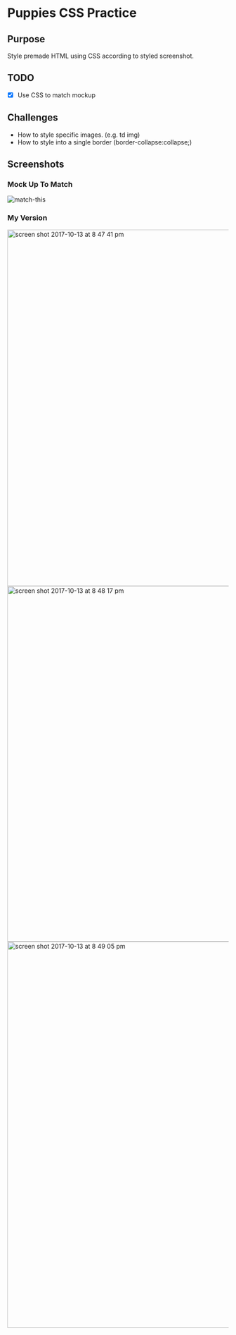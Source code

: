 # Puppies CSS Practice

## Purpose
Style premade HTML using CSS according to styled screenshot.

## TODO
- [x] Use CSS to match mockup

## Challenges
- How to style specific images. (e.g. td img)
- How to style into a single border (border-collapse:collapse;)

## Screenshots

### Mock Up To Match
![match-this](https://user-images.githubusercontent.com/30088565/31568882-863a0a78-b03c-11e7-93b1-66a826d48bee.png)

### My Version
<img width="809" alt="screen shot 2017-10-13 at 8 47 41 pm" src="https://user-images.githubusercontent.com/30088565/31571422-2b80d8ac-b058-11e7-9c22-e65899584241.png">
<img width="807" alt="screen shot 2017-10-13 at 8 48 17 pm" src="https://user-images.githubusercontent.com/30088565/31571423-2ca4dad0-b058-11e7-953f-b80baec03927.png">
<img width="877" alt="screen shot 2017-10-13 at 8 49 05 pm" src="https://user-images.githubusercontent.com/30088565/31571424-2df03416-b058-11e7-890f-281f11150b22.png">
